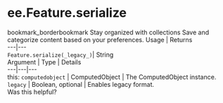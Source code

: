  
#  ee.Feature.serialize
bookmark_borderbookmark Stay organized with collections  Save and categorize content based on your preferences.
Usage | Returns  
---|---  
`Feature.serialize(_legacy_)`|  String  
Argument | Type | Details  
---|---|---  
this: `computedobject` | ComputedObject | The ComputedObject instance.  
`legacy` | Boolean, optional | Enables legacy format.  
Was this helpful?
